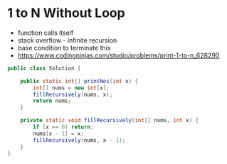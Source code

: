 # 1 to N Without Loop

- function calls itself
- stack overflow - infinite recursion
- base condition to terminate this
- https://www.codingninjas.com/studio/problems/print-1-to-n_628290

```java
public class Solution {

    public static int[] printNos(int x) {
        int[] nums = new int[x];
        fillRecursively(nums, x);
        return nums;
    }

    private static void fillRecursively(int[] nums, int x) {
        if (x == 0) return;
        nums[x - 1] = x;
        fillRecursively(nums, x - 1);
    }
}
```
